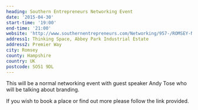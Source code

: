 ```yaml
---
heading: Southern Entrepreneurs Networking Event
date: '2015-04-30'
start-time: '19:00'
end-time: '21:00'
website: 'http://www.southernentrepreneurs.com/Networking/957-/ROMSEY-NETWORKING'
address1: Thinking Space, Abbey Park Industrial Estate
address2: Premier Way
city: Romsey
county: Hampshire
country: UK
postcode: SO51 9DL
---
```

This will be a normal networking event with guest speaker Andy Tose who will be talking about branding.

If you wish to book a place or find out more please follow the link provided.
